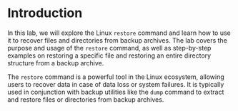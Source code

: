 # Introduction

In this lab, we will explore the Linux `restore` command and learn how to use it to recover files and directories from backup archives. The lab covers the purpose and usage of the `restore` command, as well as step-by-step examples on restoring a specific file and restoring an entire directory structure from a backup archive.

The `restore` command is a powerful tool in the Linux ecosystem, allowing users to recover data in case of data loss or system failures. It is typically used in conjunction with backup utilities like the `dump` command to extract and restore files or directories from backup archives.
